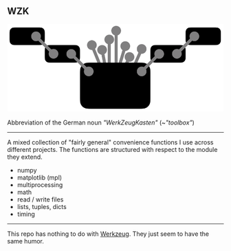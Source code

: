 **WZK**
---
![WerkZeugKasten Logo](./WerkZeugKasten.png)

Abbreviation of the German noun *"WerkZeugKasten"* (~*"toolbox"*)

---
A mixed collection of "fairly general" convenience functions I use across different projects.
The functions are structured with respect to the module they extend. 

* numpy
* matplotlib (mpl)
* multiprocessing
* math
* read / write files
* lists, tuples, dicts
* timing



---
This repo has nothing to do with [Werkzeug](https://pypi.org/project/Werkzeug/). 
They just seem to have the same humor.
